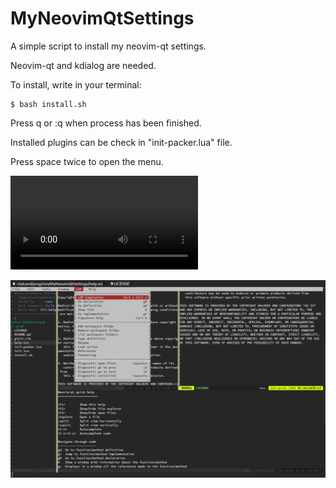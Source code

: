 # MyNeovimQtSettings

A simple script to install my neovim-qt settings.

Neovim-qt and kdialog are needed.

To install, write in your terminal:

```
$ bash install.sh
```

Press q or :q when process has been finished.

Installed plugins can be check in "init-packer.lua" file.

Press space twice to open the menu.

![LSP video example](images/video.mp4)

![LSP menu Example](images/lsp.png)
